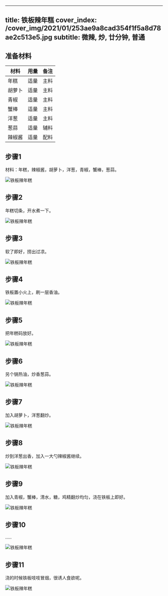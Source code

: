 
---
title: 铁板辣年糕
cover_index: /cover_img/2021/01/253ae9a8cad354f1f5a8d78ae2c513e5.jpg
subtitle: 微辣, 炒, 廿分钟, 普通
---

## 准备材料

| 材料     | 用量 | 备注|
| ------- | ----- | --- |
| 年糕 | 适量| 主料 |
| 胡萝卜 | 适量| 主料 |
| 青椒 | 适量| 主料 |
| 蟹棒 | 适量| 主料 |
| 洋葱 | 适量| 主料 |
| 葱蒜 | 适量| 辅料 |
| 辣椒酱 | 适量| 配料 |

## 步骤1

材料：年糕，辣椒酱，胡萝卜，洋葱，青椒，蟹棒，葱蒜。

![铁板辣年糕](https://i8.meishichina.com/attachment/recipe/201009/201009301446329.jpg?x-oss-process=style/p320) 

## 步骤2

年糕切条，开水煮一下。

![铁板辣年糕](https://i8.meishichina.com/attachment/recipe/201009/201009301452425.jpg?x-oss-process=style/p320) 

## 步骤3

软了即好，捞出过凉。

![铁板辣年糕](https://i8.meishichina.com/attachment/recipe/201009/201009301453396.jpg?x-oss-process=style/p320) 

## 步骤4

铁板置小火上，刷一层香油。

![铁板辣年糕](https://i8.meishichina.com/attachment/recipe/201009/201009301454133.jpg?x-oss-process=style/p320) 

## 步骤5

把年糕码放好。

![铁板辣年糕](https://i8.meishichina.com/attachment/recipe/201009/201009301454216.jpg?x-oss-process=style/p320) 

## 步骤6

另个锅热油，炒香葱蒜。

![铁板辣年糕](https://i8.meishichina.com/attachment/recipe/201009/201009301455391.jpg?x-oss-process=style/p320) 

## 步骤7

加入胡萝卜，洋葱翻炒。

![铁板辣年糕](https://i8.meishichina.com/attachment/recipe/201009/201009301456283.jpg?x-oss-process=style/p320) 

## 步骤8

炒到洋葱出香，加入一大勺辣椒酱继续。

![铁板辣年糕](https://i8.meishichina.com/attachment/recipe/201009/201009301458189.jpg?x-oss-process=style/p320) 

## 步骤9

加入青椒，蟹棒，清水，糖，鸡精翻炒均匀，浇在铁板上即好。

![铁板辣年糕](https://i8.meishichina.com/attachment/recipe/201009/201009301458261.jpg?x-oss-process=style/p320) 

## 步骤10

.....

![铁板辣年糕](https://i8.meishichina.com/attachment/recipe/201009/201009301458518.jpg?x-oss-process=style/p320) 

## 步骤11

浇的时候铁板吱吱冒烟，很诱人食欲呢。

![铁板辣年糕](https://i8.meishichina.com/attachment/recipe/201009/201009301459567.jpg?x-oss-process=style/p320) 

